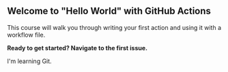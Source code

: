 ## Welcome to "Hello World" with GitHub Actions

This course will walk you through writing your first action and using it with a workflow file. 

**Ready to get started? Navigate to the first issue.**

I'm learning Git.
